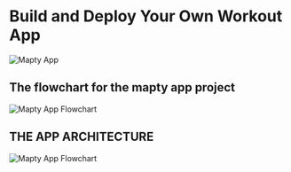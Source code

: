 # Build and Deploy Your Own Workout App
![Mapty App](https://i.imgur.com/bXdKiJJ.png)

## The flowchart for the mapty app project

![Mapty App Flowchart](https://i.imgur.com/6nhtVqH.png)

## THE APP ARCHITECTURE 

![Mapty App Flowchart](https://i.imgur.com/eXwb1rI.png)
